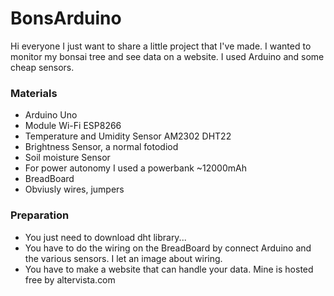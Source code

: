 # BonsArduino

Hi everyone I just want to share a little project that I've made.
I wanted to monitor my bonsai tree and see data on a website.
I used Arduino and some cheap sensors.

### Materials
- Arduino Uno
- Module Wi-Fi ESP8266
- Temperature and Umidity Sensor AM2302 DHT22
- Brightness Sensor, a normal fotodiod
- Soil moisture Sensor
- For power autonomy I used a powerbank ~12000mAh
- BreadBoard
- Obviusly wires, jumpers

### Preparation
- You just need to download dht library...
- You have to do the wiring on the BreadBoard by connect Arduino and the various sensors. I let an image about wiring.
- You have to make a website that can handle your data. Mine is hosted free by altervista.com

